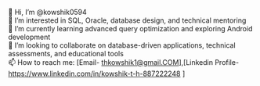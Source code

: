 👋 Hi, I’m @kowshik0594  
👀 I’m interested in SQL, Oracle, database design, and technical mentoring  
🌱 I’m currently learning advanced query optimization and exploring Android development  
💞️ I’m looking to collaborate on database-driven applications, technical assessments, and educational tools  
📫 How to reach me: [Email- thkowshik1@gmail.COM],[Linkedin Profile- https://www.linkedin.com/in/kowshik-t-h-887222248 ]


<!---
kowshik0594/kowshik0594 is a ✨ special ✨ repository because its `README.md` (this file) appears on your GitHub profile.
You can click the Preview link to take a look at your changes.
--->

